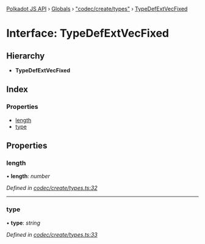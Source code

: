 [Polkadot JS API](../README.md) › [Globals](../globals.md) › ["codec/create/types"](../modules/_codec_create_types_.md) › [TypeDefExtVecFixed](_codec_create_types_.typedefextvecfixed.md)

# Interface: TypeDefExtVecFixed

## Hierarchy

* **TypeDefExtVecFixed**

## Index

### Properties

* [length](_codec_create_types_.typedefextvecfixed.md#length)
* [type](_codec_create_types_.typedefextvecfixed.md#type)

## Properties

###  length

• **length**: *number*

*Defined in [codec/create/types.ts:32](https://github.com/polkadot-js/api/blob/6fab577e23/packages/types/src/codec/create/types.ts#L32)*

___

###  type

• **type**: *string*

*Defined in [codec/create/types.ts:33](https://github.com/polkadot-js/api/blob/6fab577e23/packages/types/src/codec/create/types.ts#L33)*
